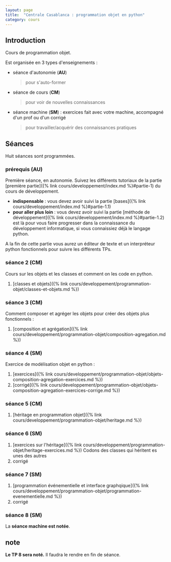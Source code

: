```yaml
---
layout: page
title:  "Centrale Casablanca : programmation objet en python"
category: cours
---
```


## Introduction

Cours de programmation objet.

Est organisée en 3 types d'enseignements :

* séance d'autonomie (**AU**)
  > pour s'auto-former
* séance de cours (**CM**)
  > pour voir de nouvelles connaissances
* séance machine (**SM**) : exercices fait avec votre machine, accompagné d'un prof ou d'un corrigé
  > pour travailler/acquérir des connaissances pratiques

## Séances

Huit séances sont programmées.

### prérequis (**AU**)

Première séance, en autonomie. Suivez les différents tutoriaux de la partie [première partie]({% link cours/developpement/index.md %}#partie-1) du cours de développement.

* **indispensable** : vous devez avoir suivi la partie [bases]({% link cours/developpement/index.md %}#partie-1.1)
* **pour aller plus loin** : vous devez avoir suivi la partie [méthode de développement]({% link cours/developpement/index.md %}#partie-1.2) est là pour vous faire progresser dans la connaissance du développement informatique, si vous connaissiez déjà le langage python.

A la fin de cette partie vous aurez un éditeur de texte et un interpréteur python fonctionnels pour suivre les différents TPs.

### séance 2 (**CM**)

Cours sur les objets et les classes et comment on les code en python.

1. [classes et objets]({% link cours/developpement/programmation-objet/classes-et-objets.md %})

### séance 3 (**CM**)

Comment composer et agréger les objets pour créer des objets plus fonctionnels :

1. [composition et agrégation]({% link cours/developpement/programmation-objet/composition-agregation.md %})

### séance 4 (**SM**)

Exercice de modélisation objet en python :

1. [exercices]({% link cours/developpement/programmation-objet/objets-composition-agregation-exercices.md %})
2. [corrigé]({% link cours/developpement/programmation-objet/objets-composition-agregation-exercices-corrige.md %})

### séance 5 (**CM**)

1. [héritage en programmation objet]({% link cours/developpement/programmation-objet/heritage.md %})

### séance 6 (**SM**)

1. [exercices sur l'héritage]({% link cours/developpement/programmation-objet/heritage-exercices.md %})
Codons des classes qui héritent es unes des autres
2. corrigé

### séance 7 (**SM**)

1. [programmation événementielle et interface graphqique]({% link cours/developpement/programmation-objet/programmation-evenementielle.md %})
2. corrigé

### séance 8 (**SM**)

La **séance machine est notée**.

## note

**Le TP 8 sera noté.** Il faudra le rendre en fin de séance.
